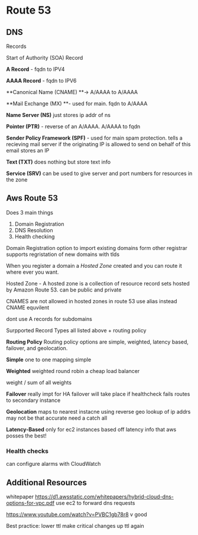 # Route 53

## DNS

Records

Start of Authority (SOA) Record


**A Record** - fqdn to IPV4

**AAAA Record** - fqdn to IPV6 

**Canonical Name (CNAME) **-> A/AAAA to A/AAAA

**Mail Exchange (MX) **- used for main. fqdn to A/AAAA

**Name Server (NS)** just stores ip addr of ns

**Pointer (PTR)** - reverse of an A/AAAA. A/AAAA to fqdn

**Sender Policy Framework (SPF)** - 
used for main spam protection. 
tells a recieving mail server if the originating IP is allowed to send on behalf of this email 
stores an IP

**Text (TXT)**
does nothing but store text info

**Service (SRV)**
can be used to give server and port numbers for resources in the zone

## Aws Route 53
Does 3 main things

1. Domain Registration
2. DNS Resolution
3. Health checking

Domain Registration
option to import existing domains form other registrar
supports regristation of new domains with tlds

When you register a domain a *Hosted Zone* created and you can route it where ever you want.


Hosted Zone - 
A hosted zone is a collection of resource record sets hosted by Amazon Route 53.
can be public and private

CNAMES are not allowed in hosted zones in route 53 use alias instead
CNAME equvilent 


dont use A records for subdomains


Surpported Record Types
all listed above + routing policy


**Routing Policy**
Routing policy options are simple, weighted, latency based, failover, and geolocation.

**Simple**
one to one mapping
simple

**Weighted**
weighted round robin
a cheap load balancer

weight / sum of all weights

**Failover**
really impt for HA
failover will take place if healthcheck fails
routes to secondary instance

**Geolocation**
maps to nearest instacne using reverse geo lookup of ip addrs
may not be that accurate 
need a catch all

**Latency-Based**
only for ec2 instances
based off latency info that aws posses
the best!


### Health checks
can configure alarms with CloudWatch

## Additional Resources
whitepaper
https://d1.awsstatic.com/whitepapers/hybrid-cloud-dns-options-for-vpc.pdf
use ec2 to forward dns requests

https://www.youtube.com/watch?v=PVBC1gb78r8
v good

Best practice:
lower ttl
make critical changes
up ttl again
